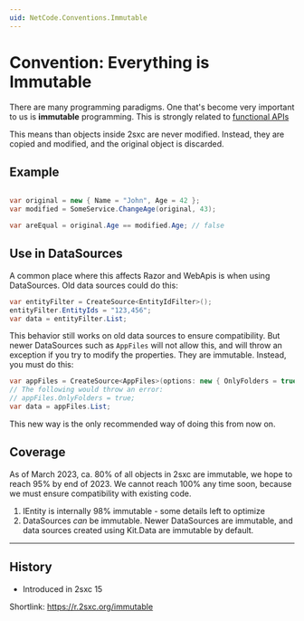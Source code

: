 ```yaml
---
uid: NetCode.Conventions.Immutable
---
```


# Convention: Everything is Immutable

There are many programming paradigms.
One that's become very important to us is **immutable** programming.
This is strongly related to [functional APIs](xref:NetCode.Conventions.Functional)

This means than objects inside 2sxc are never modified.
Instead, they are copied and modified, and the original object is discarded.

## Example

```c#

var original = new { Name = "John", Age = 42 };
var modified = SomeService.ChangeAge(original, 43);

var areEqual = original.Age == modified.Age; // false

```

## Use in DataSources

A common place where this affects Razor and WebApis is when using DataSources.
Old data sources could do this:

```c#
var entityFilter = CreateSource<EntityIdFilter>();
entityFilter.EntityIds = "123,456";
var data = entityFilter.List;
```

This behavior still works on old data sources to ensure compatibility.
But newer DataSources such as `AppFiles` will not allow this, and will throw an exception if you try to modify the properties.
They are immutable. Instead, you must do this:

```c#
var appFiles = CreateSource<AppFiles>(options: new { OnlyFolders = true });
// The following would throw an error:
// appFiles.OnlyFolders = true;
var data = appFiles.List;
```

This new way is the only recommended way of doing this from now on.

## Coverage

As of March 2023, ca. 80% of all objects in 2sxc are immutable, we hope to reach 95% by end of 2023.
We cannot reach 100% any time soon, because we must ensure compatibility with existing code.

1. IEntity is internally 98% immutable - some details left to optimize
1. DataSources _can_ be immutable. Newer DataSources are immutable, and data sources created using Kit.Data are immutable by default.

---

## History

* Introduced in 2sxc 15



Shortlink: <https://r.2sxc.org/immutable>
